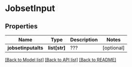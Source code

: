 # JobsetInput

## Properties
Name | Type | Description | Notes
------------ | ------------- | ------------- | -------------
**jobsetinputalts** | **list[str]** | ??? | [optional] 

[[Back to Model list]](../README.md#documentation-for-models) [[Back to API list]](../README.md#documentation-for-api-endpoints) [[Back to README]](../README.md)


